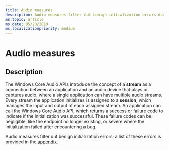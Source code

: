 ```yaml
---
title: Audio measures
description: Audio measures filter out benign initialization errors during audio driver flighting
ms.topic: article
ms.date: 05/20/2019
ms.localizationpriority: medium
---
```


# Audio measures

## Description

The Windows Core Audio APIs introduce the concept of a **stream** as a connection between an application and an audio device that plays or captures audio, where a single application can have multiple audio streams. Every stream the application initializes is assigned to a **session**, which manages the input and output of each assigned stream. An application can call the Windows Core Audio API, which returns a success or failure code to indicate if the initialization was successful. These failure codes can be negligible, like the endpoint no longer existing, or severe where the initialization failed after encountering a bug.

Audio measures filter out benign initialization errors; a list of these errors is provided in the [appendix](measure-appendix.md).
